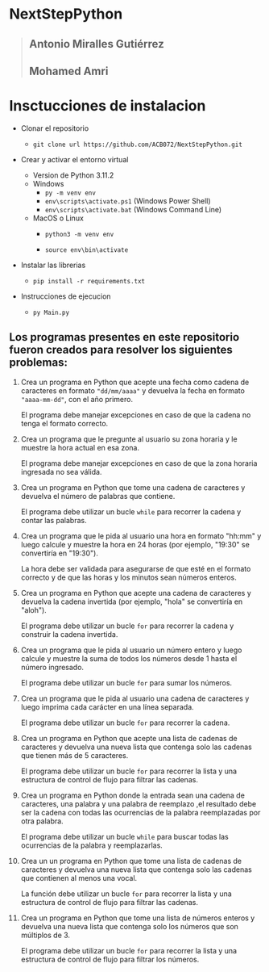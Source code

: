 # NextStepPython
>
> ## Antonio Miralles Gutiérrez
>
> ## Mohamed Amri

# Insctucciones de instalacion

- Clonar el repositorio
  - `git clone url https://github.com/ACB072/NextStepPython.git`
- Crear y activar el entorno virtual
  - Version de Python 3.11.2
  - Windows
    - `py -m venv env`
    - `env\scripts\activate.ps1` (Windows Power Shell)
    - `env\scripts\activate.bat` (Windows Command Line)
  - MacOS o Linux
    - `python3 -m venv env`

    - `source env\bin\activate`

- Instalar las librerias
  - `pip install -r requirements.txt`

- Instrucciones de ejecucion
  - `py Main.py`



## Los programas presentes en este repositorio fueron creados para resolver los siguientes problemas: 

1. Crea un programa en Python que acepte una fecha como cadena de caracteres en formato `"dd/mm/aaaa"` y devuelva la fecha en formato `"aaaa-mm-dd"`, con el año primero. 

   El programa debe manejar excepciones en caso de que la cadena no tenga el formato correcto.

2. Crea un programa que le pregunte al usuario su zona horaria y le muestre la hora actual en esa zona. 

   El programa debe manejar excepciones en caso de que la zona horaria ingresada no sea válida.

3. Crea un programa en Python que tome una cadena de caracteres y devuelva el número de palabras que contiene. 

   El programa debe utilizar un bucle `while` para recorrer la cadena y contar las palabras.

4. Crea un programa que le pida al usuario una hora en formato "hh:mm" y luego calcule y muestre la hora en 24 horas (por ejemplo, "19:30" se convertiría en "19:30"). 

   La hora debe ser validada para asegurarse de que esté en el formato correcto y de que las horas y los minutos sean números enteros.

5. Crea un programa en Python que acepte una cadena de caracteres y devuelva la cadena invertida (por ejemplo, "hola" se convertiría en "aloh"). 

   El programa debe utilizar un bucle `for` para recorrer la cadena y construir la cadena invertida.

6. Crea un programa que le pida al usuario un número entero y luego calcule y muestre la suma de todos los números desde 1 hasta el número ingresado.

    El programa debe utilizar un bucle `for` para sumar los números.

7. Crea un programa que le pida al usuario una cadena de caracteres y luego imprima cada carácter en una línea separada. 

   El programa debe utilizar un bucle `for` para recorrer la cadena.

8. Crea un programa en Python que acepte una lista de cadenas de caracteres y devuelva una nueva lista que contenga solo las cadenas que tienen más de 5 caracteres. 

   El programa debe utilizar un bucle `for` para recorrer la lista y una estructura de control de flujo para filtrar las cadenas.

9. Crea un programa en Python donde la entrada sean una cadena de caracteres, una palabra y una palabra de reemplazo ,el resultado debe ser la cadena con todas las ocurrencias de la palabra reemplazadas por otra palabra.

   El programa debe utilizar un bucle `while` para buscar todas las ocurrencias de la palabra y reemplazarlas.

10. Crea un un programa en Python que tome una lista de cadenas de caracteres y devuelva una nueva lista que contenga solo las cadenas que contienen al menos una vocal.

    La función debe utilizar un bucle `for` para recorrer la lista y una estructura de control de flujo para filtrar las cadenas.

11. Crea un programa en Python que tome una lista de números enteros y devuelva una nueva lista que contenga solo los números que son múltiplos de 3. 

    El programa debe utilizar un bucle `for` para recorrer la lista y una estructura de control de flujo para filtrar los números.
